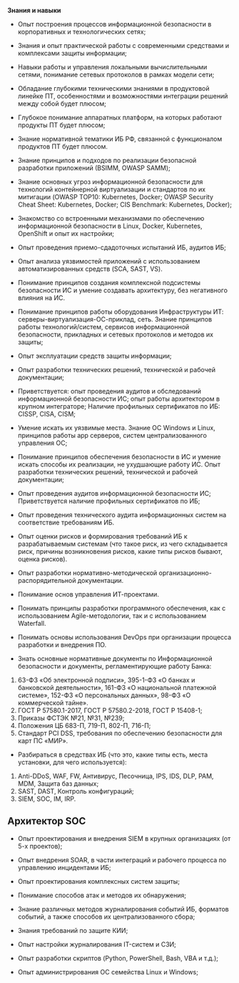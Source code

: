 **Знания и навыки**

- Опыт построения процессов информационной безопасности в корпоративных и технологических сетях;
- Знания и опыт практической работы с современными средствами и комплексами защиты информации;
- Навыки работы и управления локальными вычислительными сетями, понимание сетевых протоколов в рамках модели сети;
- Обладание глубокими техническими знаниями в продуктовой линейке ПТ, особенностями и возможностями интеграции решений между собой будет плюсом;
- Глубокое понимание аппаратных платформ, на которых работают продукты ПТ будет плюсом;
- Знание нормативной тематики ИБ РФ, связанной с функционалом продуктов ПТ будет плюсом.

- Знание принципов и подходов по реализации безопасной разработки приложений (ВSIMM, OWASP SAMM);
- Знание основных угроз информационной безопасности для технологий контейнерной виртуализации и стандартов по их митигации (OWASP TOP10: Kubernetes, Docker; OWASP Security Cheat Sheet: Kubernetes, Docker; CIS Benchmark: Kubernetes, Docker);
- Знакомство со встроенными механизмами по обеспечению информационной безопасности в Linux, Docker, Kubernetes, OpenShift и опыт их настройки;
- Опыт проведения приемо-сдадоточных испытаний ИБ, аудитов ИБ;
- Опыт анализа уязвимостей приложений с использованием автоматизированных средств (SCA, SAST, VS).

- Понимание принципов создания комплексной подсистемы безопасности ИС и умение создавать архитектуру, без негативного влияния на ИС.
- Понимание принципов работы оборудования Инфраструктуры ИТ: серверы-виртуализация-ОС-приклад, сеть. Знание принципов работы технологий/систем, сервисов информационной безопасности, прикладных и сетевых протоколов и методов их защиты;
- Опыт эксплуатации средств защиты информации;
- Опыт разработки технических решений, технической и рабочей документации;
- Приветствуется: опыт проведения аудитов и обследований информационной безопасности ИС; опыт работы архитектором в крупном интеграторе; Наличие профильных сертификатов по ИБ: CISSP, CISA, CISM;
- Умение искать их уязвимые места. Знание ОС Windows и Linux, принципов работы app серверов, систем централизованного управления ОС;
- Понимание принципов обеспечения безопасности в ИС и умение искать способы их реализации, не ухудшающие работу ИС. Опыт разработки технических решений, технической и рабочей документации;
- Опыт проведения аудитов информационной безопасности ИС; Приветствуется наличие профильных сертификатов по ИБ;

- Опыт проведения технического аудита информационных систем на соответствие требованиям ИБ.
- Опыт оценки рисков и формирования требований ИБ к разрабатываемым системам (что такое риск, из чего складывается риск, причины возникновения рисков, какие типы рисков бывают, оценка рисков).
- Опыт разработки нормативно-методической организационно-распорядительной документации.
- Понимание основ управления ИТ-проектами.
- Понимать принципы разработки программного обеспечения, как с использованием Agile-методологии, так и с использованием Waterfall.
- Понимать основы использования DevOps при организации процесса разработки и внедрения ПО.

- Знать основные нормативные документы по Информационной безопасности и документы, регламентирующие работу Банка:

1. 63-ФЗ «Об электронной подписи», 395-1-ФЗ «О банках и банковской деятельности», 161-ФЗ «О национальной платежной системе», 152-ФЗ «О персональных данных», 98-ФЗ «О коммерческой тайне».
2. ГОСТ Р 57580.1-2017, ГОСТ Р 57580.2-2018, ГОСТ Р 15408-1;
3. Приказы ФСТЭК №21, №31, №239;
4. Положения ЦБ 683-П, 719-П, 802-П, 716-П;
5. Стандарт PCI DSS, требования по обеспечению безопасности для карт ПС «МИР».

- Разбираться в средствах ИБ (что это, какие типы есть, места установки, для чего используется):

1. Anti-DDoS, WAF, FW, Антивирус, Песочница, IPS, IDS, DLP, PAM, MDM, Защита баз данных;
2. SAST, DAST, Контроль конфигураций;
3. SIEM, SOC, IM, IRP.

## Архитектор SOC

- Опыт проектирования и внедрения SIEM в крупных организациях (от 5-х проектов);
- Опыт внедрения SOAR, в части интеграций и рабочего процесса по управлению инцидентами ИБ;
- Опыт проектирования комплексных систем защиты;
- Понимание способов атак и методов их обнаружения;

- Знание различных методов журналирования событий ИБ, форматов событий, а также способов их централизованного сбора;
- Знания требований по защите КИИ;

- Опыт настройки журналирования IT-систем и СЗИ;
- Опыт разработки скриптов (Python, PowerShell, Bash, VBA и т.д.);
- Опыт администрирования ОС семейства Linux и Windows;